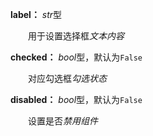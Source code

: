 **label：** *str*型

　　用于设置选择框*文本内容*

**checked：** *bool*型，默认为`False`

　　对应勾选框*勾选状态*

**disabled：** *bool*型，默认为`False`

　　设置是否*禁用组件*